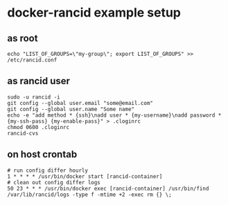 # docker-rancid example setup

## as root

	echo "LIST_OF_GROUPS=\"my-group\"; export LIST_OF_GROUPS" >> /etc/rancid.conf

## as rancid user

	sudo -u rancid -i
	git config --global user.email "some@email.com"
	git config --global user.name "Some name"
	echo -e "add method * {ssh}\nadd user * {my-username}\nadd password * {my-ssh-pass} {my-enable-pass}" > .cloginrc
	chmod 0600 .cloginrc
	rancid-cvs
	
## on host crontab

	# run config differ hourly
	1 * * * * /usr/bin/docker start [rancid-container]
	# clean out config differ logs
	50 23 * * * /usr/bin/docker exec [rancid-container] /usr/bin/find /var/lib/rancid/logs -type f -mtime +2 -exec rm {} \;

